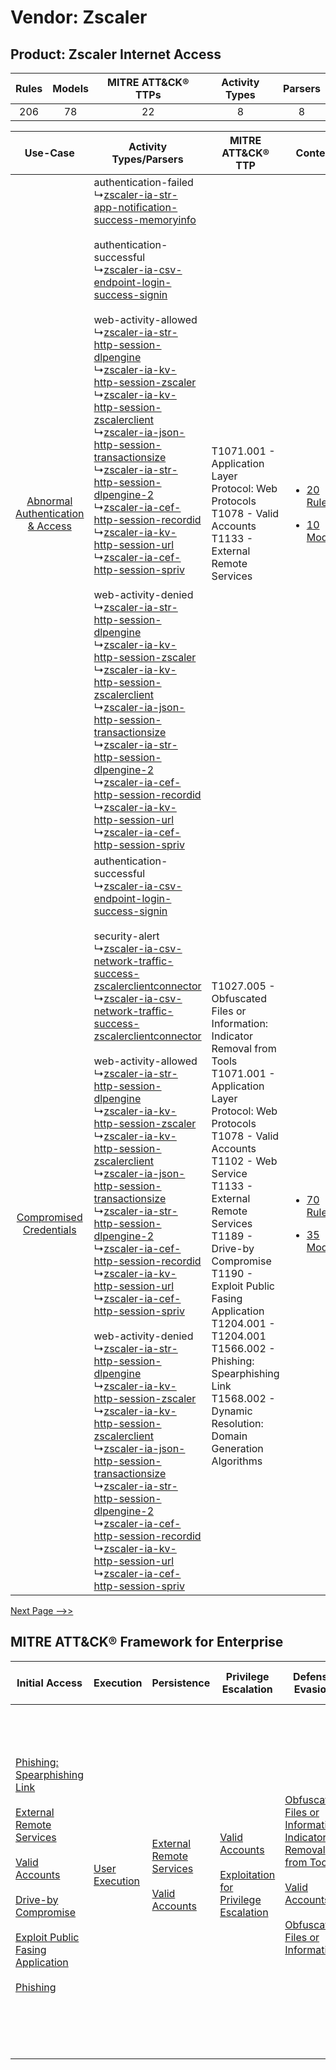 Vendor: Zscaler
===============
Product: Zscaler Internet Access
--------------------------------
| Rules | Models | MITRE ATT&CK® TTPs | Activity Types | Parsers |
|:-----:|:------:|:------------------:|:--------------:|:-------:|
|  206  |   78   |         22         |       8        |    8    |

|    Use-Case    | Activity Types/Parsers    | MITRE ATT&CK® TTP    | Content    |
|:----:| ---- | ---- | ---- |
| [Abnormal Authentication & Access](../../../UseCases/uc_abnormal_authentication_&_access.md) |  authentication-failed<br> ↳[zscaler-ia-str-app-notification-success-memoryinfo](Ps/pC_zscaleriastrappnotificationsuccessmemoryinfo.md)<br><br> authentication-successful<br> ↳[zscaler-ia-csv-endpoint-login-success-signin](Ps/pC_zscaleriacsvendpointloginsuccesssignin.md)<br><br> web-activity-allowed<br> ↳[zscaler-ia-str-http-session-dlpengine](Ps/pC_zscaleriastrhttpsessiondlpengine.md)<br> ↳[zscaler-ia-kv-http-session-zscaler](Ps/pC_zscaleriakvhttpsessionzscaler.md)<br> ↳[zscaler-ia-kv-http-session-zscalerclient](Ps/pC_zscaleriakvhttpsessionzscalerclient.md)<br> ↳[zscaler-ia-json-http-session-transactionsize](Ps/pC_zscaleriajsonhttpsessiontransactionsize.md)<br> ↳[zscaler-ia-str-http-session-dlpengine-2](Ps/pC_zscaleriastrhttpsessiondlpengine2.md)<br> ↳[zscaler-ia-cef-http-session-recordid](Ps/pC_zscaleriacefhttpsessionrecordid.md)<br> ↳[zscaler-ia-kv-http-session-url](Ps/pC_zscaleriakvhttpsessionurl.md)<br> ↳[zscaler-ia-cef-http-session-spriv](Ps/pC_zscaleriacefhttpsessionspriv.md)<br><br> web-activity-denied<br> ↳[zscaler-ia-str-http-session-dlpengine](Ps/pC_zscaleriastrhttpsessiondlpengine.md)<br> ↳[zscaler-ia-kv-http-session-zscaler](Ps/pC_zscaleriakvhttpsessionzscaler.md)<br> ↳[zscaler-ia-kv-http-session-zscalerclient](Ps/pC_zscaleriakvhttpsessionzscalerclient.md)<br> ↳[zscaler-ia-json-http-session-transactionsize](Ps/pC_zscaleriajsonhttpsessiontransactionsize.md)<br> ↳[zscaler-ia-str-http-session-dlpengine-2](Ps/pC_zscaleriastrhttpsessiondlpengine2.md)<br> ↳[zscaler-ia-cef-http-session-recordid](Ps/pC_zscaleriacefhttpsessionrecordid.md)<br> ↳[zscaler-ia-kv-http-session-url](Ps/pC_zscaleriakvhttpsessionurl.md)<br> ↳[zscaler-ia-cef-http-session-spriv](Ps/pC_zscaleriacefhttpsessionspriv.md)<br>    | T1071.001 - Application Layer Protocol: Web Protocols<br>T1078 - Valid Accounts<br>T1133 - External Remote Services<br>    | [<ul><li>20 Rules</li></ul><ul><li>10 Models</li></ul>](RM/r_m_zscaler_zscaler_internet_access_Abnormal_Authentication_&_Access.md) |
|          [Compromised Credentials](../../../UseCases/uc_compromised_credentials.md)          |  authentication-successful<br> ↳[zscaler-ia-csv-endpoint-login-success-signin](Ps/pC_zscaleriacsvendpointloginsuccesssignin.md)<br><br> security-alert<br> ↳[zscaler-ia-csv-network-traffic-success-zscalerclientconnector](Ps/pC_zscaleriacsvnetworktrafficsuccesszscalerclientconnector.md)<br> ↳[zscaler-ia-csv-network-traffic-success-zscalerclientconnector](Ps/pC_zscaleriacsvnetworktrafficsuccesszscalerclientconnector.md)<br><br> web-activity-allowed<br> ↳[zscaler-ia-str-http-session-dlpengine](Ps/pC_zscaleriastrhttpsessiondlpengine.md)<br> ↳[zscaler-ia-kv-http-session-zscaler](Ps/pC_zscaleriakvhttpsessionzscaler.md)<br> ↳[zscaler-ia-kv-http-session-zscalerclient](Ps/pC_zscaleriakvhttpsessionzscalerclient.md)<br> ↳[zscaler-ia-json-http-session-transactionsize](Ps/pC_zscaleriajsonhttpsessiontransactionsize.md)<br> ↳[zscaler-ia-str-http-session-dlpengine-2](Ps/pC_zscaleriastrhttpsessiondlpengine2.md)<br> ↳[zscaler-ia-cef-http-session-recordid](Ps/pC_zscaleriacefhttpsessionrecordid.md)<br> ↳[zscaler-ia-kv-http-session-url](Ps/pC_zscaleriakvhttpsessionurl.md)<br> ↳[zscaler-ia-cef-http-session-spriv](Ps/pC_zscaleriacefhttpsessionspriv.md)<br><br> web-activity-denied<br> ↳[zscaler-ia-str-http-session-dlpengine](Ps/pC_zscaleriastrhttpsessiondlpengine.md)<br> ↳[zscaler-ia-kv-http-session-zscaler](Ps/pC_zscaleriakvhttpsessionzscaler.md)<br> ↳[zscaler-ia-kv-http-session-zscalerclient](Ps/pC_zscaleriakvhttpsessionzscalerclient.md)<br> ↳[zscaler-ia-json-http-session-transactionsize](Ps/pC_zscaleriajsonhttpsessiontransactionsize.md)<br> ↳[zscaler-ia-str-http-session-dlpengine-2](Ps/pC_zscaleriastrhttpsessiondlpengine2.md)<br> ↳[zscaler-ia-cef-http-session-recordid](Ps/pC_zscaleriacefhttpsessionrecordid.md)<br> ↳[zscaler-ia-kv-http-session-url](Ps/pC_zscaleriakvhttpsessionurl.md)<br> ↳[zscaler-ia-cef-http-session-spriv](Ps/pC_zscaleriacefhttpsessionspriv.md)<br> | T1027.005 - Obfuscated Files or Information: Indicator Removal from Tools<br>T1071.001 - Application Layer Protocol: Web Protocols<br>T1078 - Valid Accounts<br>T1102 - Web Service<br>T1133 - External Remote Services<br>T1189 - Drive-by Compromise<br>T1190 - Exploit Public Fasing Application<br>T1204.001 - T1204.001<br>T1566.002 - Phishing: Spearphishing Link<br>T1568.002 - Dynamic Resolution: Domain Generation Algorithms<br> | [<ul><li>70 Rules</li></ul><ul><li>35 Models</li></ul>](RM/r_m_zscaler_zscaler_internet_access_Compromised_Credentials.md)          |
[Next Page -->>](2_ds_zscaler_zscaler_internet_access.md)

MITRE ATT&CK® Framework for Enterprise
--------------------------------------
| Initial Access                                                                                                                                                                                                                                                                                                                                                                                                                                                   | Execution                                                           | Persistence                                                                                                                                      | Privilege Escalation                                                                                                                                          | Defense Evasion                                                                                                                                                                                                                                                               | Credential Access | Discovery | Lateral Movement                                                            | Collection | Command and Control                                                                                                                                                                                                                                                                                                                                                                                                                                                                                                                                                        | Exfiltration                                                                                                                                                                                                                                                                                                                                                        | Impact                                                                  |
| ---------------------------------------------------------------------------------------------------------------------------------------------------------------------------------------------------------------------------------------------------------------------------------------------------------------------------------------------------------------------------------------------------------------------------------------------------------------- | ------------------------------------------------------------------- | ------------------------------------------------------------------------------------------------------------------------------------------------ | ------------------------------------------------------------------------------------------------------------------------------------------------------------- | ----------------------------------------------------------------------------------------------------------------------------------------------------------------------------------------------------------------------------------------------------------------------------- | ----------------- | --------- | --------------------------------------------------------------------------- | ---------- | -------------------------------------------------------------------------------------------------------------------------------------------------------------------------------------------------------------------------------------------------------------------------------------------------------------------------------------------------------------------------------------------------------------------------------------------------------------------------------------------------------------------------------------------------------------------------- | ------------------------------------------------------------------------------------------------------------------------------------------------------------------------------------------------------------------------------------------------------------------------------------------------------------------------------------------------------------------- | ----------------------------------------------------------------------- |
| [Phishing: Spearphishing Link](https://attack.mitre.org/techniques/T1566/002)<br><br>[External Remote Services](https://attack.mitre.org/techniques/T1133)<br><br>[Valid Accounts](https://attack.mitre.org/techniques/T1078)<br><br>[Drive-by Compromise](https://attack.mitre.org/techniques/T1189)<br><br>[Exploit Public Fasing Application](https://attack.mitre.org/techniques/T1190)<br><br>[Phishing](https://attack.mitre.org/techniques/T1566)<br><br> | [User Execution](https://attack.mitre.org/techniques/T1204)<br><br> | [External Remote Services](https://attack.mitre.org/techniques/T1133)<br><br>[Valid Accounts](https://attack.mitre.org/techniques/T1078)<br><br> | [Valid Accounts](https://attack.mitre.org/techniques/T1078)<br><br>[Exploitation for Privilege Escalation](https://attack.mitre.org/techniques/T1068)<br><br> | [Obfuscated Files or Information: Indicator Removal from Tools](https://attack.mitre.org/techniques/T1027/005)<br><br>[Valid Accounts](https://attack.mitre.org/techniques/T1078)<br><br>[Obfuscated Files or Information](https://attack.mitre.org/techniques/T1027)<br><br> |                   |           | [Internal Spearphishing](https://attack.mitre.org/techniques/T1534)<br><br> |            | [Web Service](https://attack.mitre.org/techniques/T1102)<br><br>[Application Layer Protocol: Web Protocols](https://attack.mitre.org/techniques/T1071/001)<br><br>[Dynamic Resolution](https://attack.mitre.org/techniques/T1568)<br><br>[Dynamic Resolution: Domain Generation Algorithms](https://attack.mitre.org/techniques/T1568/002)<br><br>[Proxy: Multi-hop Proxy](https://attack.mitre.org/techniques/T1090/003)<br><br>[Application Layer Protocol](https://attack.mitre.org/techniques/T1071)<br><br>[Proxy](https://attack.mitre.org/techniques/T1090)<br><br> | [Exfiltration Over C2 Channel](https://attack.mitre.org/techniques/T1041)<br><br>[Automated Exfiltration](https://attack.mitre.org/techniques/T1020)<br><br>[Exfiltration Over Web Service: Exfiltration to Cloud Storage](https://attack.mitre.org/techniques/T1567/002)<br><br>[Exfiltration Over Web Service](https://attack.mitre.org/techniques/T1567)<br><br> | [Resource Hijacking](https://attack.mitre.org/techniques/T1496)<br><br> |